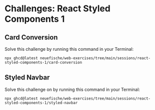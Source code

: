 # Challenges: React Styled Components 1

## Card Conversion

Solve this challenge by running this command in your Terminal:

```
npx ghcd@latest neuefische/web-exercises/tree/main/sessions/react-styled-components-1/card-conversion
```

## Styled Navbar

Solve this challenge on by running this command in your Terminal:

```
npx ghcd@latest neuefische/web-exercises/tree/main/sessions/react-styled-components-1/styled-navbar
```
